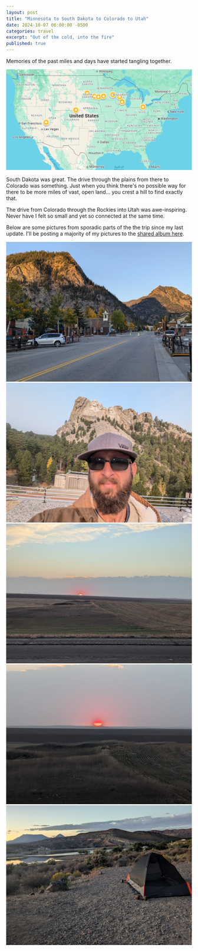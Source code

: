 ```yaml
---
layout: post
title: "Minnesota to South Dakota to Colorado to Utah"
date: 2024-10-07 06:00:00 -0500
categories: travel
excerpt: "Out of the cold, into the fire"
published: true
---
```


Memories of the past miles and days have started tangling together.

  <div class="post-image-container">
    <img src="/assets/img/travel/locations.png" alt="Locations" class="post-image">
  </div>

South Dakota was great.  The drive through the plains from there to Colorado was something.  Just when you think there's no possible way for there to be more miles of vast, open land... you crest a hill to find exactly that.

The drive from Colorado through the Rockies into Utah was awe-inspiring.  Never have I felt so small and yet so connected at the same time.

Below are some pictures from sporadic parts of the the trip since my last update.  I'll be posting a majority of my pictures to the [shared album here](https://photos.app.goo.gl/78asZfAeJLTohpKz8).

  <div class="post-image-container">
    <img src="/assets/img/travel/frisco.jpg" alt="Frisco, CO" class="post-image">
  </div>
  
 <div class="post-image-container">
    <img src="/assets/img/travel/rushmore.jpg" alt="Mt. Rushmore" class="post-image">
  </div>
  
 <div class="post-image-container">
    <img src="/assets/img/travel/sunrise-plains.jpg" alt="Sunrise over the plains" class="post-image">
  </div>

   <div class="post-image-container">
    <img src="/assets/img/travel/sunrise-plains-1.jpg" alt="Sunrise over the plains" class="post-image">
  </div>

   <div class="post-image-container">
    <img src="/assets/img/travel/utah.jpg" alt="Gunlock SP, Utah" class="post-image">
  </div>